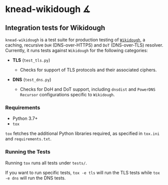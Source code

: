 # knead-wikidough ∡

## Integration tests for Wikidough

`knead-wikidough` is a test suite for production testing of [`Wikidough`](https://wikitech.wikimedia.org/wiki/Wikidough), a caching, recursive `DoH` (DNS-over-HTTPS) and `DoT` (DNS-over-TLS) resolver. Currently, it runs tests against `Wikidough` for the following categories:

* **TLS** (`test_tls.py`)
  * Checks for support of TLS protocols and their associated ciphers.

* **DNS** (`test_dns.py`)
  * Checks for DoH and DoT support, including `dnsdist` and `PowerDNS Recursor` configurations specific to `Wikidough`.

### Requirements

- Python 3.7+
- `tox`

`tox` fetches the additional Python libraries required, as specified in `tox.ini` and `requirements.txt`.

### Running the Tests

Running `tox` runs all tests under `tests/`.

If you want to run specific tests, `tox -e tls` will run the TLS tests while `tox -e dns` will run the DNS tests.

